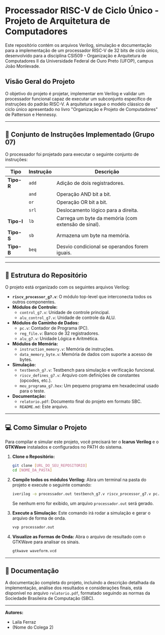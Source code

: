 # Processador RISC-V de Ciclo Único - Projeto de Arquitetura de Computadores

Este repositório contém os arquivos Verilog, simulação e documentação para a implementação de um processador RISC-V de 32 bits de ciclo único, desenvolvido para a disciplina CSI509 - Organização e Arquitetura de Computadores II da Universidade Federal de Ouro Preto (UFOP), campus João Monlevade.

## Visão Geral do Projeto

O objetivo do projeto é projetar, implementar em Verilog e validar um processador funcional capaz de executar um subconjunto específico de instruções do padrão RISC-V. A arquitetura segue o modelo clássico de ciclo único apresentado no livro "Organização e Projeto de Computadores" de Patterson e Hennessy.

---

## 🚀 Conjunto de Instruções Implementado (Grupo 07)

O processador foi projetado para executar o seguinte conjunto de instruções:

| Tipo        | Instrução | Descrição                                    |
|-------------|-----------|----------------------------------------------|
| **Tipo-R** | `add`     | Adição de dois registradores.                |
|             | `and`     | Operação AND bit a bit.                      |
|             | `or`      | Operação OR bit a bit.                       |
|             | `srl`     | Deslocamento lógico para a direita.          |
| **Tipo-I** | `lb`      | Carrega um byte da memória (com extensão de sinal). |
| **Tipo-S** | `sb`      | Armazena um byte na memória.                 |
| **Tipo-B** | `beq`     | Desvio condicional se operandos forem iguais. |

---

## 📁 Estrutura do Repositório

O projeto está organizado com os seguintes arquivos Verilog:

* **`riscv_processor_g7.v`**: O módulo top-level que interconecta todos os outros componentes.
* **Módulos de Controle:**
    * `control_g7.v`: Unidade de controle principal.
    * `alu_control_g7.v`: Unidade de controle da ALU.
* **Módulos do Caminho de Dados:**
    * `pc.v`: Contador de Programa (PC).
    * `reg_file.v`: Banco de 32 registradores.
    * `alu_g7.v`: Unidade Lógica e Aritmética.
* **Módulos de Memória:**
    * `instruction_memory.v`: Memória de instruções.
    * `data_memory_byte.v`: Memória de dados com suporte a acesso de bytes.
* **Simulação:**
    * `testbench_g7.v`: Testbench para simulação e verificação funcional.
    * `riscv_defines_g7.v`: Arquivo com definições de constantes (opcodes, etc.).
    * `meu_programa_g7.hex`: Um pequeno programa em hexadecimal usado para o teste.
* **Documentação:**
    * `relatorio.pdf`: Documento final do projeto em formato SBC.
    * `README.md`: Este arquivo.

---

## 💻 Como Simular o Projeto

Para compilar e simular este projeto, você precisará ter o **Icarus Verilog** e o **GTKWave** instalados e configurados no PATH do sistema.

1.  **Clone o Repositório:**
    ```bash
    git clone [URL_DO_SEU_REPOSITORIO]
    cd [NOME_DA_PASTA]
    ```

2.  **Compile todos os módulos Verilog:**
    Abra um terminal na pasta do projeto e execute o seguinte comando:
    ```bash
    iverilog -o processador.out testbench_g7.v riscv_processor_g7.v pc.v instruction_memory.v control_g7.v reg_file.v alu_control_g7.v alu_g7.v data_memory_byte.v
    ```
    Se nenhum erro for exibido, um arquivo `processador.out` será gerado.

3.  **Execute a Simulação:**
    Este comando irá rodar a simulação e gerar o arquivo de forma de onda.
    ```bash
    vvp processador.out
    ```

4.  **Visualize as Formas de Onda:**
    Abra o arquivo de resultado com o GTKWave para analisar os sinais.
    ```bash
    gtkwave waveform.vcd
    ```

---

## 📄 Documentação

A documentação completa do projeto, incluindo a descrição detalhada da implementação, análise dos resultados e considerações finais, está disponível no arquivo `relatorio.pdf`, formatado seguindo as normas da Sociedade Brasileira de Computação (SBC).

---

**Autores:**
* Laila Ferraz
* (Nome do Colega 2)
